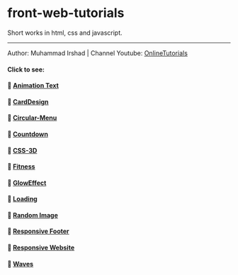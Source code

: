# front-web-tutorials
Short works in html, css and javascript.

---
Author: Muhammad Irshad | Channel Youtube: [OnlineTutorials](https://www.youtube.com/c/OnlineTutorials4Designers)
#### Click to see:
#### 🚀 [Animation Text](https://front-web-tutorials.vercel.app/Animation-Text/main.html)
#### 🚀 [CardDesign](https://front-web-tutorials.vercel.app/CardDesign/main.html)
#### 🚀 [Circular-Menu](https://front-web-tutorials.vercel.app/Circular-Menu/main.html)
#### 🚀 [Countdown](https://front-web-tutorials.vercel.app/Countdown/main.html)
#### 🚀 [CSS-3D](https://front-web-tutorials.vercel.app/CSS-3D/main.html)
#### 🚀 [Fitness](https://front-web-tutorials.vercel.app/Fitness/main.html)
#### 🚀 [GlowEffect](https://front-web-tutorials.vercel.app/GlowEffect/main.html)
#### 🚀 [Loading](https://front-web-tutorials.vercel.app/Loading/main.html)
#### 🚀 [Random Image](https://front-web-tutorials.vercel.app/Random-Image/main.html)
#### 🚀 [Responsive Footer](https://front-web-tutorials.vercel.app/Responsive-Footer/main.html)
#### 🚀 [Responsive Website](https://front-web-tutorials.vercel.app/Responsive-Website/main.html)
#### 🚀 [Waves](https://front-web-tutorials.vercel.app/Waves/main.html)
